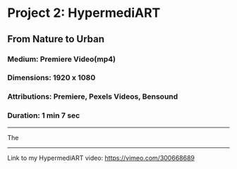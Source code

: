 # Project 2: HypermediART

## From Nature to Urban

### Medium: Premiere Video(mp4)

### Dimensions: 1920 x 1080

### Attributions: Premiere, Pexels Videos, Bensound

### Duration: 1 min 7 sec

---

The

---

Link to my HypermediART video: https://vimeo.com/300668689

